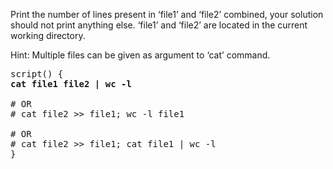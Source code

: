 Print the number of lines present in ‘file1’ and ‘file2’ combined, your solution should not print anything else. ‘file1’ and ‘file2’ are located in the current working directory.

Hint: Multiple files can be given as argument to ‘cat’ command.

<pre>
script() { 
<b>cat file1 file2 | wc -l</b>

# OR
# cat file2 >> file1; wc -l file1

# OR
# cat file2 >> file1; cat file1 | wc -l
}
</pre>